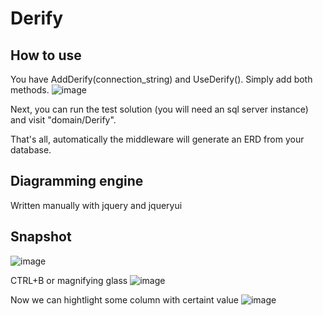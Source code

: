 # Derify

## How to use
You have AddDerify(connection_string) and UseDerify(). Simply add both methods.
![image](https://github.com/JoseSebastianGarcia/Derify/assets/94945762/25f4aa40-5026-433e-a354-a464d2e5ae0a)

Next, you can run the test solution (you will need an sql server instance) and visit "domain/Derify".

That's all, automatically the middleware will generate an ERD from your database.

## Diagramming engine
Written manually with jquery and jqueryui


## Snapshot
![image](https://github.com/JoseSebastianGarcia/Derify/assets/94945762/e4782ef1-0bc4-4368-bd6b-25398da26c76)


CTRL+B or magnifying glass
![image](https://github.com/JoseSebastianGarcia/Derify/assets/94945762/595e69b9-9a63-4e9b-a507-1d0fa449a21e)

Now we can hightlight some column with certaint value
![image](https://github.com/JoseSebastianGarcia/Derify/assets/94945762/b74ce027-ee16-471f-88e8-321c5cdaa9d6)

